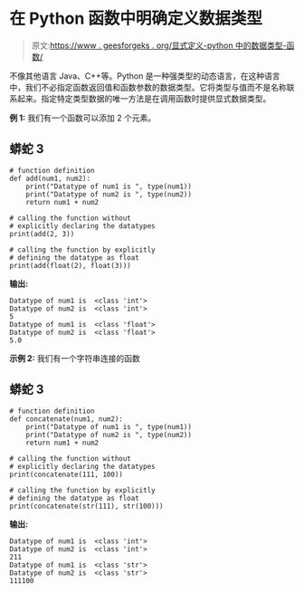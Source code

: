# 在 Python 函数中明确定义数据类型

> 原文:[https://www . geesforgeks . org/显式定义-python 中的数据类型-函数/](https://www.geeksforgeeks.org/explicitly-define-datatype-in-a-python-function/)

不像其他语言 Java、C++等。Python 是一种强类型的动态语言，在这种语言中，我们不必指定函数返回值和函数参数的数据类型。它将类型与值而不是名称联系起来。指定特定类型数据的唯一方法是在调用函数时提供显式数据类型。

**例 1:** 我们有一个函数可以添加 2 个元素。

## 蟒蛇 3

```
# function definition
def add(num1, num2):
    print("Datatype of num1 is ", type(num1))
    print("Datatype of num2 is ", type(num2))
    return num1 + num2

# calling the function without
# explicitly declaring the datatypes
print(add(2, 3))

# calling the function by explicitly
# defining the datatype as float
print(add(float(2), float(3)))
```

**输出:**

```
Datatype of num1 is  <class 'int'>
Datatype of num2 is  <class 'int'>
5
Datatype of num1 is  <class 'float'>
Datatype of num2 is  <class 'float'>
5.0

```

**示例 2:** 我们有一个字符串连接的函数

## 蟒蛇 3

```
# function definition
def concatenate(num1, num2):
    print("Datatype of num1 is ", type(num1))
    print("Datatype of num2 is ", type(num2))
    return num1 + num2

# calling the function without
# explicitly declaring the datatypes
print(concatenate(111, 100))

# calling the function by explicitly
# defining the datatype as float
print(concatenate(str(111), str(100)))
```

**输出:**

```
Datatype of num1 is  <class 'int'>
Datatype of num2 is  <class 'int'>
211
Datatype of num1 is  <class 'str'>
Datatype of num2 is  <class 'str'>
111100

```